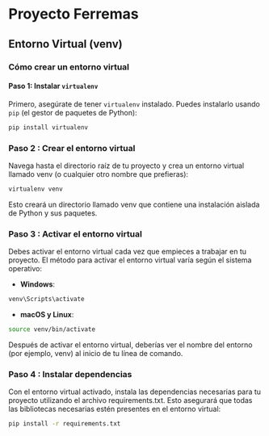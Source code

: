 # Proyecto Ferremas

## Entorno Virtual (venv)



### Cómo crear un entorno virtual

#### Paso 1: Instalar `virtualenv`

Primero, asegúrate de tener `virtualenv` instalado. Puedes instalarlo usando `pip` (el gestor de paquetes de Python):

```sh
pip install virtualenv

```
### Paso 2 : Crear el entorno virtual

Navega hasta el directorio raíz de tu proyecto y crea un entorno virtual llamado venv (o cualquier otro nombre que prefieras):

```sh
virtualenv venv

```

Esto creará un directorio llamado venv que contiene una instalación aislada de Python y sus paquetes.

### Paso 3 : Activar el entorno virtual

Debes activar el entorno virtual cada vez que empieces a trabajar en tu proyecto. El método para activar el entorno virtual varía según el sistema operativo:

- **Windows**:
```sh
venv\Scripts\activate

```

- **macOS y Linux**:
```sh
source venv/bin/activate

```
Después de activar el entorno virtual, deberías ver el nombre del entorno (por ejemplo, venv) al inicio de tu línea de comando.

### Paso 4 : Instalar dependencias

Con el entorno virtual activado, instala las dependencias necesarias para tu proyecto utilizando el archivo requirements.txt. Esto asegurará que todas las bibliotecas necesarias estén presentes en el entorno virtual:

```sh
pip install -r requirements.txt

```